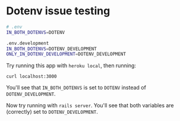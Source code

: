 # Dotenv issue testing

```sh
# .env
IN_BOTH_DOTENVS=DOTENV
```

```sh
.env.development
IN_BOTH_DOTENVS=DOTENV_DEVELOPMENT
ONLY_IN_DOTENV_DEVELOPMENT=DOTENV_DEVELOPMENT
```

Try running this app with `heroku local`, then running:

    curl localhost:3000

You'll see that `IN_BOTH_DOTENVS` is set to `DOTENV` instead of
`DOTENV_DEVELOPMENT`.

Now try running with `rails server`. You'll see that both variables are
(correctly) set to `DOTENV_DEVELOPMENT`.
